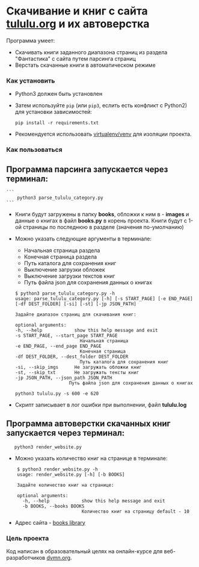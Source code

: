 # Скачивание и книг с сайта [tululu.org](https://tululu.org/) и их автоверстка

Программа умеет: 
- Скачивать книги заданного диапазона страниц из раздела "Фантастика" с сайта путем парсинга страниц
- Верстать скачанные книги в автоматическом режиме

### Как установить

- Python3 должен быть установлен
- Затем используйте `pip` (или `pip3`, еслить есть конфликт с Python2) для установки зависимостей: 
    ```
    pip install -r requirements.txt
    ```

- Рекомендуется использовать [virtualenv/venv](https://docs.python.org/3/library/venv.html) для изоляции проекта.


### Как пользоваться
## Программа парсинга запускается через терминал:
    ``` 
        python3 parse_tululu_category.py
    ```
- Книги будут загружены в папку **books**, обложки к ним в - **images** и данные о книгах в файл **books.py** в корень проекта. Книги будут с 1-ой страницы по последнюю в разделе (значения по-умолчанию)

- Можно указать следующие аргументы в терминале:
    - Начальная страница раздела
    - Конечная страница раздела
    - Путь каталога для сохранения книг
    - Выключение загрузки обложек
    - Выключение загрузки текстов книг
    - Путь файла json для сохранения данных о книгах

    ```
    $ python3 parse_tululu_category.py -h
    usage: parse_tululu_category.py [-h] [-s START_PAGE] [-e END_PAGE] [-df DEST_FOLDER] [-si] [-st] [-jp JSON_PATH]

    Задайте диапазон страниц для скачивания книг:

    optional arguments:
    -h, --help            show this help message and exit
    -s START_PAGE, --start_page START_PAGE
                            Начальная страница
    -e END_PAGE, --end_page END_PAGE
                            Конечная страница
    -df DEST_FOLDER, --dest_folder DEST_FOLDER
                            Путь каталога для сохранения книг
    -si, --skip_imgs      Не загружать обложки книг
    -st, --skip_txt       Не загружать тексты книг
    -jp JSON_PATH, --json_path JSON_PATH
                        Путь файла json для сохранения данных о книгах
    ```
    
    ``` 
    python3 tululu.py -s 600 -e 620
    ```

- Скрипт записывает в лог ошибки при выполнении, файл **tululu.log**

## Программа автоверстки скачанных книг запускается через терминал:

```
   python3 render_website.py
```

- Можно указать количество книг на странице в терминале:
```
    $ python3 render_website.py -h
    usage: render_website.py [-h] [-b BOOKS]

    Задайте количество книг на странице:

    optional arguments:
      -h, --help            show this help message and exit
      -b BOOKS, --books BOOKS
                            Количество книг на страницу default - 10 
```
- Адрес сайта - [books library](https://shatskv.github.io/library_parser/pages/index4.html) 

### Цель проекта

Код написан в образовательный целях на онлайн-курсе для веб-разработчиков [dvmn.org](https://dvmn.org/).

